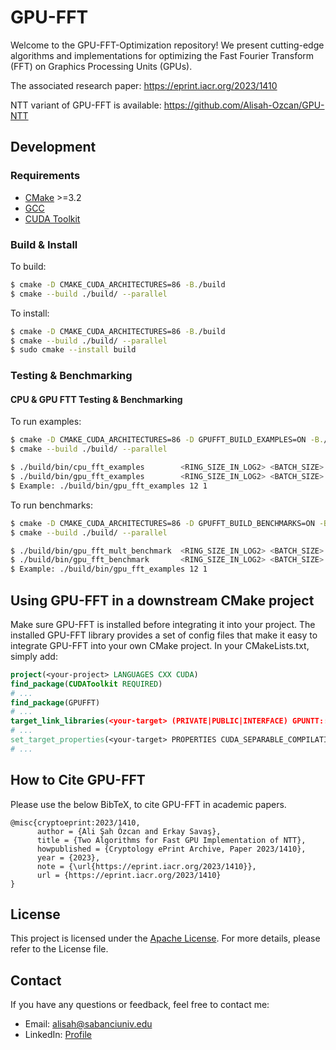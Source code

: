 # GPU-FFT
Welcome to the GPU-FFT-Optimization repository! We present cutting-edge algorithms and implementations for optimizing the Fast Fourier Transform (FFT) on Graphics Processing Units (GPUs).

The associated research paper: https://eprint.iacr.org/2023/1410

NTT variant of GPU-FFT is available: https://github.com/Alisah-Ozcan/GPU-NTT

## Development

### Requirements

- [CMake](https://cmake.org/download/) >=3.2
- [GCC](https://gcc.gnu.org/)
- [CUDA Toolkit](https://developer.nvidia.com/cuda-downloads)

### Build & Install

To build:

```bash
$ cmake -D CMAKE_CUDA_ARCHITECTURES=86 -B./build
$ cmake --build ./build/ --parallel
```

To install:

```bash
$ cmake -D CMAKE_CUDA_ARCHITECTURES=86 -B./build
$ cmake --build ./build/ --parallel
$ sudo cmake --install build
```

### Testing & Benchmarking

#### CPU & GPU FTT Testing & Benchmarking

To run examples:

```bash
$ cmake -D CMAKE_CUDA_ARCHITECTURES=86 -D GPUFFT_BUILD_EXAMPLES=ON -B./build
$ cmake --build ./build/ --parallel

$ ./build/bin/cpu_fft_examples        <RING_SIZE_IN_LOG2> <BATCH_SIZE>
$ ./build/bin/gpu_fft_examples        <RING_SIZE_IN_LOG2> <BATCH_SIZE>
$ Example: ./build/bin/gpu_fft_examples 12 1
```

To run benchmarks:

```bash
$ cmake -D CMAKE_CUDA_ARCHITECTURES=86 -D GPUFFT_BUILD_BENCHMARKS=ON -B./build
$ cmake --build ./build/ --parallel

$ ./build/bin/gpu_fft_mult_benchmark  <RING_SIZE_IN_LOG2> <BATCH_SIZE>
$ ./build/bin/gpu_fft_benchmark       <RING_SIZE_IN_LOG2> <BATCH_SIZE>
$ Example: ./build/bin/gpu_fft_examples 12 1
```

## Using GPU-FFT in a downstream CMake project

Make sure GPU-FFT is installed before integrating it into your project. The installed GPU-FFT library provides a set of config files that make it easy to integrate GPU-FFT into your own CMake project. In your CMakeLists.txt, simply add:

```cmake
project(<your-project> LANGUAGES CXX CUDA)
find_package(CUDAToolkit REQUIRED)
# ...
find_package(GPUFFT)
# ...
target_link_libraries(<your-target> (PRIVATE|PUBLIC|INTERFACE) GPUNTT::ntt CUDA::cudart)
# ...
set_target_properties(<your-target> PROPERTIES CUDA_SEPARABLE_COMPILATION ON)
# ...
```

## How to Cite GPU-FFT

Please use the below BibTeX, to cite GPU-FFT in academic papers.

```
@misc{cryptoeprint:2023/1410,
      author = {Ali Şah Özcan and Erkay Savaş},
      title = {Two Algorithms for Fast GPU Implementation of NTT},
      howpublished = {Cryptology ePrint Archive, Paper 2023/1410},
      year = {2023},
      note = {\url{https://eprint.iacr.org/2023/1410}},
      url = {https://eprint.iacr.org/2023/1410}
}
```

## License
This project is licensed under the [Apache License](LICENSE). For more details, please refer to the License file.

## Contact
If you have any questions or feedback, feel free to contact me: 
- Email: alisah@sabanciuniv.edu
- LinkedIn: [Profile](https://www.linkedin.com/in/ali%C5%9Fah-%C3%B6zcan-472382305/)